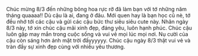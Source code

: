 Chúc mừng 8/3 đến những bông hoa rực rỡ đã làm bạn với tớ những năm tháng quaaaa!!
Dù cậu là ai, đang ở đâu. Mới quen hay là bạn học cũ nè, tớ đều nhớ tới các cậu và gửi các cậu bức thư siêu siêu cute này.
Nhân ngày 8/3 này, tớ xin chúc cậu mãi xinh đẹp, đáng yêu, luôn hạnh phúc. Chúc cậu luôn gặp may mắn trong cuộc sống và vui vẻ mọi lúc mọi nơi. Nụ cười của cậu còn sáng hơn ánh mặt trời đấyyyyyy.
Chúc cậu ngày 8/3 thật vui vẻ và tràn đầy sự xinh đẹp cùng với nhiều yêu thương.
